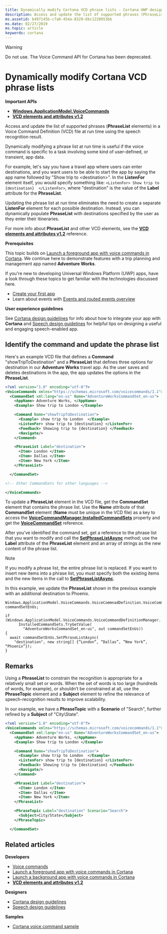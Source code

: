 ```yaml
---
title: Dynamically modify Cortana VCD phrase lists - Cortana UWP design and development
description: Access and update the list of supported phrases (PhraseList elements) in a Voice Command Definition (VCD) file at run time using the speech recognition result.
ms.assetid: b497145b-c7a0-454a-8329-6bc1228953bb
ms.date: 02/27/2019
ms.topic: article
keywords: cortana
---
```


>[!WARNING]
>Do not use. The Voice Command API for Cortana has been deprecated.

# Dynamically modify Cortana VCD phrase lists

**Important APIs**

-   [**Windows.ApplicationModel.VoiceCommands**](https://msdn.microsoft.com/library/windows/apps/dn706594)
-   [**VCD elements and attributes v1.2**](https://msdn.microsoft.com/library/windows/apps/dn706593)

Access and update the list of supported phrases (**PhraseList** elements) in a Voice Command Definition (VCD) file at run time using the speech recognition result.

Dynamically modifying a phrase list at run time is useful if the voice command is specific to a task involving some kind of user-defined, or transient, app data. 

For example, let's say you have a travel app where users can enter destinations, and you want users to be able to start the app by saying the app name followed by "Show trip to &lt;destination&gt;". In the **ListenFor** element itself, you would specify something like: `<ListenFor> Show trip to {destination}  </ListenFor>`, where "destination" is the value of the **Label** attribute for the **PhraseList**.

Updating the phrase list at run time eliminates the need to create a separate **ListenFor** element for each possible destination. Instead, you can dynamically populate **PhraseList** with destinations specified by the user as they enter their itineraries. 

For more info about **PhraseList** and other VCD elements, see the [**VCD elements and attributes v1.2**](https://msdn.microsoft.com/library/windows/apps/dn706593) reference.

**Prerequisites**

This topic builds on [Launch a foreground app with voice commands in Cortana](launch-a-foreground-app-with-voice-commands-in-cortana.md). We continue here to demonstrate features with a trip planning and management app named **Adventure Works**.

If you're new to developing Universal Windows Platform (UWP) apps, have a look through these topics to get familiar with the technologies discussed here.

-   [Create your first app](https://msdn.microsoft.com/library/windows/apps/bg124288)
-   Learn about events with [Events and routed events overview](https://msdn.microsoft.com/library/windows/apps/mt185584)

**User experience guidelines**

See [Cortana design guidelines](https://msdn.microsoft.com/library/windows/apps/dn974233) for info about how to integrate your app with **Cortana** and [Speech design guidelines](https://msdn.microsoft.com/library/windows/apps/dn596121) for helpful tips on designing a useful and engaging speech-enabled app.

## <span id="Identify_the_command"></span><span id="identify_the_command"></span><span id="IDENTIFY_THE_COMMAND"></span>Identify the command and update the phrase list

Here's an example VCD file that defines a **Command** "showTripToDestination" and a **PhraseList** that defines three options for destination in our **Adventure Works** travel app. As the user saves and deletes destinations in the app, the app updates the options in the **PhraseList**.

```XML
<?xml version="1.0" encoding="utf-8"?>
<VoiceCommands xmlns="https://schemas.microsoft.com/voicecommands/1.1">
  <CommandSet xml:lang="en-us" Name="AdventureWorksCommandSet_en-us">
    <AppName> Adventure Works, </AppName>
    <Example> Show trip to London </Example>

    <Command Name="showTripToDestination">
      <Example> show trip to London  </Example>
      <ListenFor> show trip to {destination} </ListenFor>
      <Feedback> Showing trip to {destination} </Feedback>
      <Navigate/>
    </Command>

    <PhraseList Label="destination">
      <Item> London </Item>
      <Item> Dallas </Item>
      <Item> New York </Item>
    </PhraseList>

  </CommandSet>

<!-- Other CommandSets for other languages -->

</VoiceCommands>

```

To update a **PhraseList** element in the VCD file, get the **CommandSet** element that contains the phrase list. Use the **Name** attribute of that **CommandSet** element (**Name** must be unique in the VCD file) as a key to access the [**VoiceCommandManager.InstalledCommandSets**](https://msdn.microsoft.com/library/windows/apps/dn653257) property and get the [**VoiceCommandSet**](https://msdn.microsoft.com/library/windows/apps/dn653258) reference.

After you've identified the command set, get a reference to the phrase list that you want to modify and call the [**SetPhraseListAsync**](https://msdn.microsoft.com/library/windows/apps/dn653261) method; use the **Label** attribute of the **PhraseList** element and an array of strings as the new content of the phrase list.

> [!NOTE] 
> If you modify a phrase list, the entire phrase list is replaced. If you want to insert new items into a phrase list, you must specify both the existing items and the new items in the call to [**SetPhraseListAsync**](https://msdn.microsoft.com/library/windows/apps/dn653261).

In this example, we update the **PhraseList** shown in the previous example with an additional destination to Phoenix.

```CSharp
Windows.ApplicationModel.VoiceCommands.VoiceCommnadDefinition.VoiceCommandSet commandSetEnUs;

if (Windows.ApplicationModel.VoiceCommands.VoiceCommandDefinitionManager.
      InstalledCommandSets.TryGetValue(
        "AdventureWorksCommandSet_en-us", out commandSetEnUs))
{
  await commandSetEnUs.SetPhraseListAsync(
    "destination", new string[] {“London”, “Dallas”, “New York”, “Phoenix”});
}
```

## <span id="Remarks"></span><span id="remarks"></span><span id="REMARKS"></span>Remarks


Using a **PhraseList** to constrain the recognition is appropriate for a relatively small set or words. When the set of words is too large (hundreds of words, for example), or shouldn’t be constrained at all, use the **PhraseTopic** element and a **Subject** element to refine the relevance of speech-recognition results to improve scalability.

In our example, we have a **PhraseTopic** with a **Scenario** of "Search", further refined by a **Subject** of "City\\State".

```XML
<?xml version="1.0" encoding="utf-8"?>
<VoiceCommands xmlns="https://schemas.microsoft.com/voicecommands/1.1">
  <CommandSet xml:lang="en-us" Name="AdventureWorksCommandSet_en-us">
    <AppName> Adventure Works, </AppName>
    <Example> Show trip to London </Example>

    <Command Name="showTripToDestination">
      <Example> show trip to London  </Example>
      <ListenFor> show trip to {destination} </ListenFor>
      <Feedback> Showing trip to {destination} </Feedback>
      <Navigate/>
    </Command>

    <PhraseList Label="destination">
      <Item> London </Item>
      <Item> Dallas </Item>
      <Item> New York </Item>
    </PhraseList>

    <PhraseTopic Label="destination" Scenario="Search">
      <Subject>City/State</Subject>
    </PhraseTopic>

  </CommandSet>
```

## <span id="related_topics"></span>Related articles


**Developers**
* [Voice commands](vcd.md)
* [Launch a foreground app with voice commands in Cortana](launch-a-foreground-app-with-voice-commands-in-cortana.md)
* [Launch a background app with voice commands in Cortana](launch-a-background-app-with-voice-commands-in-cortana.md)
* [**VCD elements and attributes v1.2**](https://msdn.microsoft.com/library/windows/apps/dn706593)

**Designers**
* [Cortana design guidelines](https://msdn.microsoft.com/library/windows/apps/dn974233)
* [Speech design guidelines](https://msdn.microsoft.com/library/windows/apps/dn596121)

**Samples**
* [Cortana voice command sample](https://go.microsoft.com/fwlink/p/?LinkID=619899)
 

 




